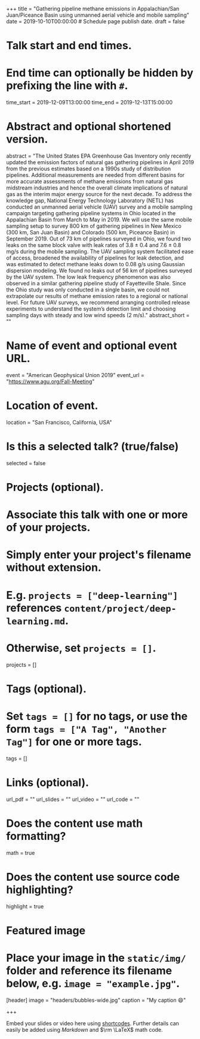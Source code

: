 +++
title = "Gathering pipeline methane emissions in Appalachian/San Juan/Piceance Basin using unmanned aerial vehicle and mobile sampling"
date = 2019-10-10T00:00:00  # Schedule page publish date.
draft = false

# Talk start and end times.
#   End time can optionally be hidden by prefixing the line with `#`.
time_start = 2019-12-09T13:00:00
time_end = 2019-12-13T15:00:00

# Abstract and optional shortened version.
abstract = "The United States EPA Greenhouse Gas Inventory only recently updated the emission factors of natural gas gathering pipelines in April 2019 from the previous estimates based on a 1990s study of distribution pipelines. Additional measurements are needed from different basins for more accurate assessments of methane emissions from natural gas midstream industries and hence the overall climate implications of natural gas as the interim major energy source for the next decade. To address the knowledge gap, National Energy Technology Laboratory (NETL) has conducted an unmanned aerial vehicle (UAV) survey and a mobile sampling campaign targeting gathering pipeline systems in Ohio located in the Appalachian Basin from March to May in 2019. We will use the same mobile sampling setup to survey 800 km of gathering pipelines in New Mexico (300 km, San Juan Basin) and Colorado (500 km, Piceance Basin) in September 2019. Out of 73 km of pipelines surveyed in Ohio, we found two leaks on the same block valve with leak rates of 3.8 ± 0.4 and 7.6 ± 0.8 mg/s during the mobile sampling. The UAV sampling system facilitated ease of access, broadened the availability of pipelines for leak detection, and was estimated to detect methane leaks down to 0.08 g/s using Gaussian dispersion modeling. We found no leaks out of 56 km of pipelines surveyed by the UAV system. The low leak frequency phenomenon was also observed in a similar gathering pipeline study of Fayetteville Shale. Since the Ohio study was only conducted in a single basin, we could not extrapolate our results of methane emission rates to a regional or national level. For future UAV surveys, we recommend arranging controlled release experiments to understand the system’s detection limit and choosing sampling days with steady and low wind speeds (2 m/s)."
abstract_short = ""

# Name of event and optional event URL.
event = "American Geophysical Union 2019"
event_url = "https://www.agu.org/Fall-Meeting"

# Location of event.
location = "San Francisco, California, USA"

# Is this a selected talk? (true/false)
selected = false

# Projects (optional).
#   Associate this talk with one or more of your projects.
#   Simply enter your project's filename without extension.
#   E.g. `projects = ["deep-learning"]` references `content/project/deep-learning.md`.
#   Otherwise, set `projects = []`.
projects = []

# Tags (optional).
#   Set `tags = []` for no tags, or use the form `tags = ["A Tag", "Another Tag"]` for one or more tags.
tags = []

# Links (optional).
url_pdf = ""
url_slides = ""
url_video = ""
url_code = ""

# Does the content use math formatting?
math = true

# Does the content use source code highlighting?
highlight = true

# Featured image
# Place your image in the `static/img/` folder and reference its filename below, e.g. `image = "example.jpg"`.
[header]
image = "headers/bubbles-wide.jpg"
caption = "My caption :smile:"

+++

Embed your slides or video here using [shortcodes](https://sourcethemes.com/academic/post/writing-markdown-latex/). Further details can easily be added using *Markdown* and $\rm \LaTeX$ math code.
